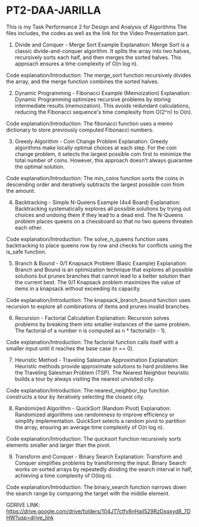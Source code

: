 # PT2-DAA-JARILLA
This is my Task Performance 2 for Design and Analysis of Algorithms
The files includes, the codes as well as the link for the Video Presentation part.

1) Divide and Conquer - Merge Sort Example
Explanation: Merge Sort is a classic divide-and-conquer algorithm. It splits the array into two halves, recursively sorts each half, and then merges the sorted halves. This approach ensures a time complexity of O(n log n).

Code explanation/Introduction: The merge_sort function recursively divides the array, and the merge function combines the sorted halves.

2) Dynamic Programming - Fibonacci Example (Memoization)
Explanation: Dynamic Programming optimizes recursive problems by storing intermediate results (memoization). This avoids redundant calculations, reducing the Fibonacci sequence's time complexity from O(2^n) to O(n).

Code explanation/Introduction: The fibonacci function uses a memo dictionary to store previously computed Fibonacci numbers.

3) Greedy Algorithm - Coin Change Problem
Explanation: Greedy algorithms make locally optimal choices at each step. For the coin change problem, it selects the largest possible coin first to minimize the total number of coins. However, this approach doesn’t always guarantee the optimal solution.

Code explanation/Introduction: The min_coins function sorts the coins in descending order and iteratively subtracts the largest possible coin from the amount.

4) Backtracking - Simple N-Queens Example (4x4 Board)
Explanation: Backtracking systematically explores all possible solutions by trying out choices and undoing them if they lead to a dead end. The N-Queens problem places queens on a chessboard so that no two queens threaten each other.

Code explanation/Introduction: The solve_n_queens function uses backtracking to place queens row by row and checks for conflicts using the is_safe function.

5) Branch & Bound - 0/1 Knapsack Problem (Basic Example)
Explanation: Branch and Bound is an optimization technique that explores all possible solutions but prunes branches that cannot lead to a better solution than the current best. The 0/1 Knapsack problem maximizes the value of items in a knapsack without exceeding its capacity.

Code explanation/Introduction: The knapsack_branch_bound function uses recursion to explore all combinations of items and prunes invalid branches.

6) Recursion - Factorial Calculation
Explanation: Recursion solves problems by breaking them into smaller instances of the same problem. The factorial of a number n is computed as n * factorial(n - 1).

Code explanation/Introduction: The factorial function calls itself with a smaller input until it reaches the base case (n == 0).

7) Heuristic Method - Traveling Salesman Approximation
Explanation: Heuristic methods provide approximate solutions to hard problems like the Traveling Salesman Problem (TSP). The Nearest Neighbor heuristic builds a tour by always visiting the nearest unvisited city.

Code explanation/Introduction: The nearest_neighbor_tsp function constructs a tour by iteratively selecting the closest city.

8) Randomized Algorithm - QuickSort (Random Pivot)
Explanation: Randomized algorithms use randomness to improve efficiency or simplify implementation. QuickSort selects a random pivot to partition the array, ensuring an average time complexity of O(n log n).

Code explanation/Introduction: The quicksort function recursively sorts elements smaller and larger than the pivot.

9) Transform and Conquer - Binary Search
Explanation: Transform and Conquer simplifies problems by transforming the input. Binary Search works on sorted arrays by repeatedly dividing the search interval in half, achieving a time complexity of O(log n).

Code explanation/Introduction: The binary_search function narrows down the search range by comparing the target with the middle element.

GDRIVE LINK: https://drive.google.com/drive/folders/104JT7ctfv8nHaiI529RzDxqxyd8_7DHW?usp=drive_link 


